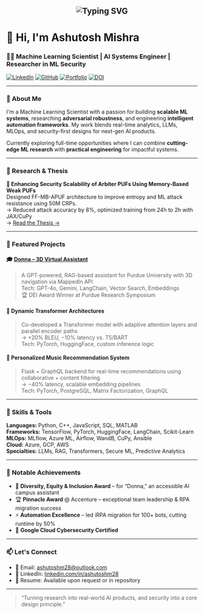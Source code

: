 <h2 align="center"><img src="[https://readme-typing-svg.demolab.com/demo/?font=&size=19&color=B81EDC&background=FFFFFF&center=true&multiline=true&random=true&lines=%22Coding%2C+Learning%2C+Evolving%22](https://readme-typing-svg.demolab.com?font=Fira+Code&size=19&pause=1000&color=B81EDC&background=FFFFFF00&center=true&multiline=true&random=true&width=435&lines=%22Coding%2C+Learning%2C+Evolving%22)" alt="Typing SVG" />

</h2>

# 👋 Hi, I'm Ashutosh Mishra

### 👨‍💻 Machine Learning Scientist | AI Systems Engineer | Researcher in ML Security

[![LinkedIn](https://img.shields.io/badge/LinkedIn-blue?logo=linkedin&style=flat&link=https://www.linkedin.com/in/ashutoshm28)](https://www.linkedin.com/in/ashutoshm28)
[![GitHub](https://img.shields.io/badge/GitHub-black?logo=github&style=flat&link=https://github.com/ashutoshm97)](https://github.com/ashutoshm97)
[![Portfolio](https://img.shields.io/badge/Portfolio-Demo-green?style=flat&logo=google-chrome&link=https://donnafrontend-759125479426.us-east4.run.app/)](https://donnafrontend-759125479426.us-east4.run.app/)
[![DOI](https://img.shields.io/badge/Thesis-DOI-orange)](https://doi.org/10.25394/PGS.28899152.v1)

---

### 🧠 About Me

I'm a Machine Learning Scientist with a passion for building **scalable ML systems**, researching **adversarial robustness**, and engineering **intelligent automation frameworks**. My work blends real-time analytics, LLMs, MLOps, and security-first designs for next-gen AI products.

Currently exploring full-time opportunities where I can combine **cutting-edge ML research** with **practical engineering** for impactful systems.

---

### 🔬 Research & Thesis

**🔐 Enhancing Security Scalability of Arbiter PUFs Using Memory-Based Weak PUFs**  
Designed FF-MB-APUF architecture to improve entropy and ML attack resistance using 50M CRPs.  
→ Reduced attack accuracy by 8%, optimized training from 24h to 2h with JAX/CuPy  
→ [Read the Thesis →](https://doi.org/10.25394/PGS.28899152.v1)

---

### 🚀 Featured Projects

#### 🎓 [Donna – 3D Virtual Assistant](https://donnafrontend-759125479426.us-east4.run.app/)
> A GPT-powered, RAG-based assistant for Purdue University with 3D navigation via MappedIn API  
Tech: GPT-4o, Gemini, LangChain, Vector Search, Embeddings  
🏆 DEI Award Winner at Purdue Research Symposium

#### 🤖 Dynamic Transformer Architectures  
> Co-developed a Transformer model with adaptive attention layers and parallel encoder paths  
→ +20% BLEU, −10% latency vs. T5/BART  
Tech: PyTorch, HuggingFace, custom inference logic

#### 🎵 Personalized Music Recommendation System  
> Flask + GraphQL backend for real-time recommendations using collaborative + content filtering  
→ −40% latency, scalable embedding pipelines  
Tech: PyTorch, PostgreSQL, Matrix Factorization, GraphQL

---

### 🧰 Skills & Tools

**Languages:** Python, C++, JavaScript, SQL, MATLAB  
**Frameworks:** TensorFlow, PyTorch, HuggingFace, LangChain, Scikit-Learn  
**MLOps:** MLflow, Azure ML, Airflow, WandB, CuPy, Ansible  
**Cloud:** Azure, GCP, AWS  
**Specialties:** LLMs, RAG, Transformers, Secure ML, Predictive Analytics

---

### 🏅 Notable Achievements

- 🥇 **Diversity, Equity & Inclusion Award** – for “Donna,” an accessible AI campus assistant  
- 🏆 **Pinnacle Award** @ Accenture – exceptional team leadership & RPA migration success  
- ⚡ **Automation Excellence** – led iRPA migration for 100+ bots, cutting runtime by 50%  
- 🔐 **Google Cloud Cybersecurity Certified**

---

### 📫 Let's Connect

- 📧 Email: ashutoshm28@outlook.com  
- 🔗 LinkedIn: [linkedin.com/in/ashutoshm28](https://www.linkedin.com/in/ashutoshm28)  
- 💼 Resume: Available upon request or in repository

---

> “Turning research into real-world AI products, and security into a core design principle.”  
